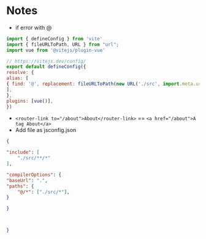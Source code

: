 # Notes

* if error with @

```vue.js
import { defineConfig } from 'vite'
import { fileURLToPath, URL } from "url";
import vue from '@vitejs/plugin-vue'

// https://vitejs.dev/config/
export default defineConfig({
resolve: {
alias: [
{ find: '@', replacement: fileURLToPath(new URL('./src', import.meta.url)) },
],
},
plugins: [vue()],
})


```

* ``` <router-link to="/about">About</router-link> ``` ==  ``` <a href="/about">A tag About</a> ```
* Add file as jsconfig.json

```json
{

"include": [
    "./src/**/*"
],

"compilerOptions": {
"baseUrl": ".",
"paths": {
    "@/*": ["./src/*"],
}

}



}
```

